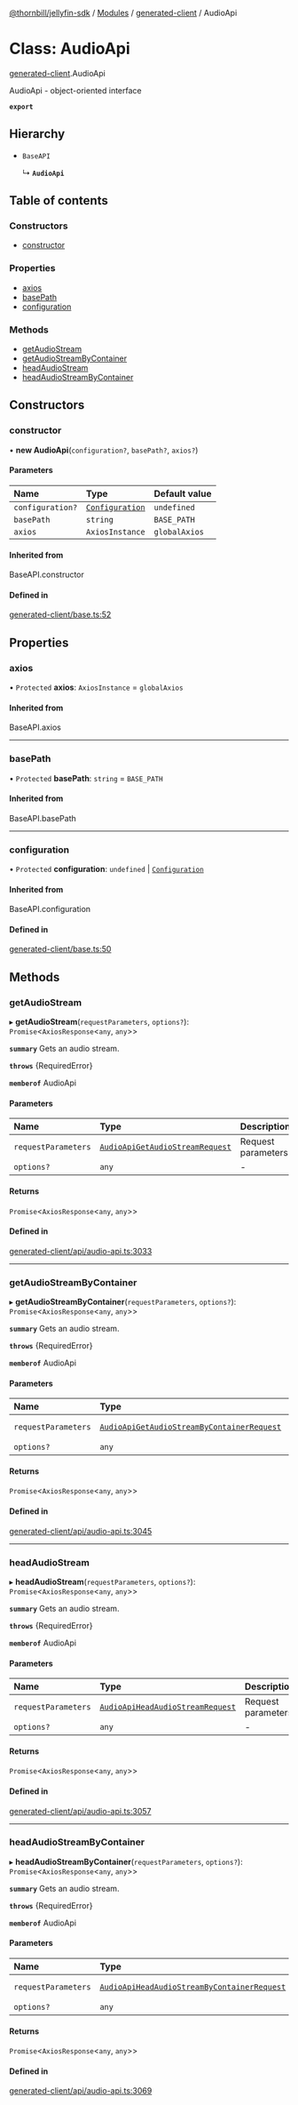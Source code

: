 [@thornbill/jellyfin-sdk](../README.md) / [Modules](../modules.md) / [generated-client](../modules/generated_client.md) / AudioApi

# Class: AudioApi

[generated-client](../modules/generated_client.md).AudioApi

AudioApi - object-oriented interface

**`export`**

## Hierarchy

- `BaseAPI`

  ↳ **`AudioApi`**

## Table of contents

### Constructors

- [constructor](generated_client.AudioApi.md#constructor)

### Properties

- [axios](generated_client.AudioApi.md#axios)
- [basePath](generated_client.AudioApi.md#basepath)
- [configuration](generated_client.AudioApi.md#configuration)

### Methods

- [getAudioStream](generated_client.AudioApi.md#getaudiostream)
- [getAudioStreamByContainer](generated_client.AudioApi.md#getaudiostreambycontainer)
- [headAudioStream](generated_client.AudioApi.md#headaudiostream)
- [headAudioStreamByContainer](generated_client.AudioApi.md#headaudiostreambycontainer)

## Constructors

### constructor

• **new AudioApi**(`configuration?`, `basePath?`, `axios?`)

#### Parameters

| Name | Type | Default value |
| :------ | :------ | :------ |
| `configuration?` | [`Configuration`](generated_client.Configuration.md) | `undefined` |
| `basePath` | `string` | `BASE_PATH` |
| `axios` | `AxiosInstance` | `globalAxios` |

#### Inherited from

BaseAPI.constructor

#### Defined in

[generated-client/base.ts:52](https://github.com/jellyfin/jellyfin-sdk-typescript/blob/7402732/src/generated-client/base.ts#L52)

## Properties

### axios

• `Protected` **axios**: `AxiosInstance` = `globalAxios`

#### Inherited from

BaseAPI.axios

___

### basePath

• `Protected` **basePath**: `string` = `BASE_PATH`

#### Inherited from

BaseAPI.basePath

___

### configuration

• `Protected` **configuration**: `undefined` \| [`Configuration`](generated_client.Configuration.md)

#### Inherited from

BaseAPI.configuration

#### Defined in

[generated-client/base.ts:50](https://github.com/jellyfin/jellyfin-sdk-typescript/blob/7402732/src/generated-client/base.ts#L50)

## Methods

### getAudioStream

▸ **getAudioStream**(`requestParameters`, `options?`): `Promise`<`AxiosResponse`<`any`, `any`\>\>

**`summary`** Gets an audio stream.

**`throws`** {RequiredError}

**`memberof`** AudioApi

#### Parameters

| Name | Type | Description |
| :------ | :------ | :------ |
| `requestParameters` | [`AudioApiGetAudioStreamRequest`](../interfaces/generated_client.AudioApiGetAudioStreamRequest.md) | Request parameters. |
| `options?` | `any` | - |

#### Returns

`Promise`<`AxiosResponse`<`any`, `any`\>\>

#### Defined in

[generated-client/api/audio-api.ts:3033](https://github.com/jellyfin/jellyfin-sdk-typescript/blob/7402732/src/generated-client/api/audio-api.ts#L3033)

___

### getAudioStreamByContainer

▸ **getAudioStreamByContainer**(`requestParameters`, `options?`): `Promise`<`AxiosResponse`<`any`, `any`\>\>

**`summary`** Gets an audio stream.

**`throws`** {RequiredError}

**`memberof`** AudioApi

#### Parameters

| Name | Type | Description |
| :------ | :------ | :------ |
| `requestParameters` | [`AudioApiGetAudioStreamByContainerRequest`](../interfaces/generated_client.AudioApiGetAudioStreamByContainerRequest.md) | Request parameters. |
| `options?` | `any` | - |

#### Returns

`Promise`<`AxiosResponse`<`any`, `any`\>\>

#### Defined in

[generated-client/api/audio-api.ts:3045](https://github.com/jellyfin/jellyfin-sdk-typescript/blob/7402732/src/generated-client/api/audio-api.ts#L3045)

___

### headAudioStream

▸ **headAudioStream**(`requestParameters`, `options?`): `Promise`<`AxiosResponse`<`any`, `any`\>\>

**`summary`** Gets an audio stream.

**`throws`** {RequiredError}

**`memberof`** AudioApi

#### Parameters

| Name | Type | Description |
| :------ | :------ | :------ |
| `requestParameters` | [`AudioApiHeadAudioStreamRequest`](../interfaces/generated_client.AudioApiHeadAudioStreamRequest.md) | Request parameters. |
| `options?` | `any` | - |

#### Returns

`Promise`<`AxiosResponse`<`any`, `any`\>\>

#### Defined in

[generated-client/api/audio-api.ts:3057](https://github.com/jellyfin/jellyfin-sdk-typescript/blob/7402732/src/generated-client/api/audio-api.ts#L3057)

___

### headAudioStreamByContainer

▸ **headAudioStreamByContainer**(`requestParameters`, `options?`): `Promise`<`AxiosResponse`<`any`, `any`\>\>

**`summary`** Gets an audio stream.

**`throws`** {RequiredError}

**`memberof`** AudioApi

#### Parameters

| Name | Type | Description |
| :------ | :------ | :------ |
| `requestParameters` | [`AudioApiHeadAudioStreamByContainerRequest`](../interfaces/generated_client.AudioApiHeadAudioStreamByContainerRequest.md) | Request parameters. |
| `options?` | `any` | - |

#### Returns

`Promise`<`AxiosResponse`<`any`, `any`\>\>

#### Defined in

[generated-client/api/audio-api.ts:3069](https://github.com/jellyfin/jellyfin-sdk-typescript/blob/7402732/src/generated-client/api/audio-api.ts#L3069)
